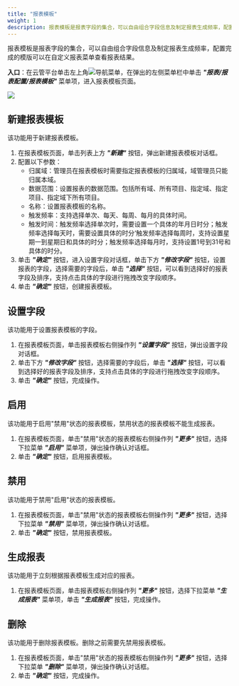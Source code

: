 ```yaml
---
title: "报表模板"
weight: 1
description: 报表模板是报表字段的集合，可以自由组合字段信息及制定报表生成频率，配置完成的模版可以在自定义报表菜单查看报表结果。
---
```


报表模板是报表字段的集合，可以自由组合字段信息及制定报表生成频率，配置完成的模版可以在自定义报表菜单查看报表结果。

**入口**：在云管平台单击左上角![](../../../images/intro/nav.png)导航菜单，在弹出的左侧菜单栏中单击 **_"报表/报表配置/报表模板"_** 菜单项，进入报表模板页面。

![](../../../images/report/template.png)

## 新建报表模板

该功能用于新建报表模板。

1. 在报表模板页面，单击列表上方 **_"新建"_** 按钮，弹出新建报表模板对话框。
2. 配置以下参数：
   - 归属域：管理员在报表模板时需要指定报表模板的归属域，域管理员只能归属本域。
   - 数据范围：设置报表的数据范围。包括所有域、所有项目、指定域、指定项目、指定域下所有项目。
   - 名称：设置报表模板的名称。
   - 触发频率：支持选择单次、每天、每周、每月的具体时间。
   - 触发时间：触发频率选择单次时，需要设置一个具体的年月日时分；触发频率选择每天时，需要设置具体的时分‘触发频率选择每周时，支持设置星期一到星期日和具体的时分；触发频率选择每月时，支持设置1号到31号和具体的时分。
3. 单击 **_"确定"_** 按钮，进入设置字段对话框，单击下方 **_"修改字段"_** 按钮，设置报表的字段，选择需要的字段后，单击 **_"选择"_** 按钮，可以看到选择好的报表字段及排序，支持点击具体的字段进行拖拽改变字段顺序。
4. 单击 **_"确定"_** 按钮，创建报表模板。

## 设置字段

该功能用于设置报表模板的字段。

1. 在报表模板页面，单击报表模板右侧操作列 **_"设置字段"_** 按钮，弹出设置字段对话框。
2. 单击下方 **_"修改字段"_** 按钮，选择需要的字段后，单击 **_"选择"_** 按钮，可以看到选择好的报表字段及排序，支持点击具体的字段进行拖拽改变字段顺序。
3. 单击 **_"确定"_** 按钮，完成操作。

## 启用

该功能用于启用"禁用"状态的报表模板，禁用状态的报表模板不能生成报表。

1. 在报表模板页面，单击"禁用"状态的报表模板右侧操作列 **_"更多"_** 按钮，选择下拉菜单 **_"启用"_** 菜单项，弹出操作确认对话框。
2. 单击 **_"确定"_** 按钮，启用报表模板。

## 禁用

该功能用于禁用"启用"状态的报表模板。

1. 在报表模板页面，单击"禁用"状态的报表模板右侧操作列 **_"更多"_** 按钮，选择下拉菜单 **_"禁用"_** 菜单项，弹出操作确认对话框。
2. 单击 **_"确定"_** 按钮，禁用报表模板。

## 生成报表

该功能用于立刻根据报表模板生成对应的报表。

1. 在报表模板页面，单击报表模板右侧操作列 **_"更多"_** 按钮，选择下拉菜单 **_"生成报表"_** 菜单项，单击 **_"生成报表"_** 按钮，完成操作。

## 删除

该功能用于删除报表模板。删除之前需要先禁用报表模板。

1. 在报表模板页面，单击"禁用"状态的报表模板右侧操作列 **_"更多"_** 按钮，选择下拉菜单 **_"删除"_** 菜单项，弹出操作确认对话框。
2. 单击 **_"确定"_** 按钮，完成操作。